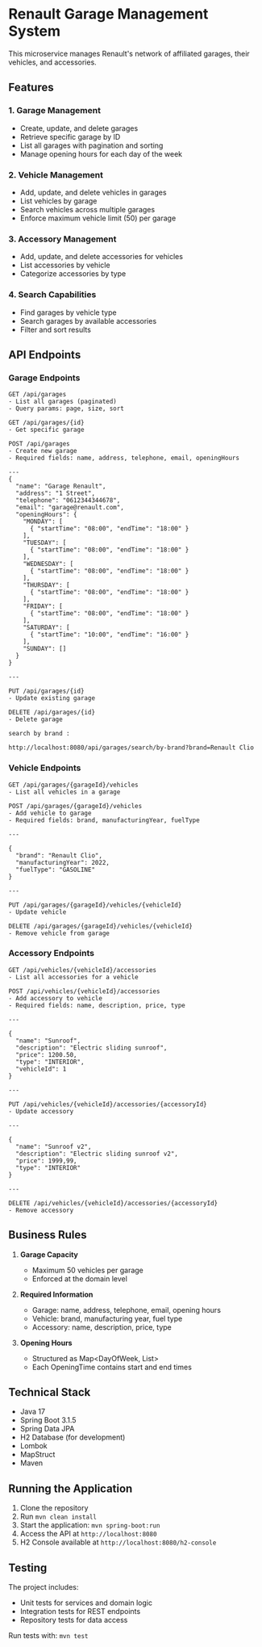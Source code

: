 # Renault Garage Management System

This microservice manages Renault's network of affiliated garages, their vehicles, and accessories.

## Features

### 1. Garage Management
- Create, update, and delete garages
- Retrieve specific garage by ID
- List all garages with pagination and sorting
- Manage opening hours for each day of the week

### 2. Vehicle Management
- Add, update, and delete vehicles in garages
- List vehicles by garage
- Search vehicles across multiple garages
- Enforce maximum vehicle limit (50) per garage

### 3. Accessory Management
- Add, update, and delete accessories for vehicles
- List accessories by vehicle
- Categorize accessories by type

### 4. Search Capabilities
- Find garages by vehicle type
- Search garages by available accessories
- Filter and sort results

## API Endpoints

### Garage Endpoints

```
GET /api/garages
- List all garages (paginated)
- Query params: page, size, sort

GET /api/garages/{id}
- Get specific garage

POST /api/garages
- Create new garage
- Required fields: name, address, telephone, email, openingHours

---
{
  "name": "Garage Renault",
  "address": "1 Street",
  "telephone": "0612344344678",
  "email": "garage@renault.com",
  "openingHours": {
    "MONDAY": [
      { "startTime": "08:00", "endTime": "18:00" }
    ],
    "TUESDAY": [
      { "startTime": "08:00", "endTime": "18:00" }
    ],
    "WEDNESDAY": [
      { "startTime": "08:00", "endTime": "18:00" }
    ],
    "THURSDAY": [
      { "startTime": "08:00", "endTime": "18:00" }
    ],
    "FRIDAY": [
      { "startTime": "08:00", "endTime": "18:00" }
    ],
    "SATURDAY": [
      { "startTime": "10:00", "endTime": "16:00" }
    ],
    "SUNDAY": [] 
  }
}

---

PUT /api/garages/{id}
- Update existing garage

DELETE /api/garages/{id}
- Delete garage

search by brand :

http://localhost:8080/api/garages/search/by-brand?brand=Renault Clio
```

### Vehicle Endpoints

```
GET /api/garages/{garageId}/vehicles
- List all vehicles in a garage

POST /api/garages/{garageId}/vehicles
- Add vehicle to garage
- Required fields: brand, manufacturingYear, fuelType

---

{
  "brand": "Renault Clio",
  "manufacturingYear": 2022,
  "fuelType": "GASOLINE"
}

---

PUT /api/garages/{garageId}/vehicles/{vehicleId}
- Update vehicle

DELETE /api/garages/{garageId}/vehicles/{vehicleId}
- Remove vehicle from garage
```

### Accessory Endpoints

```
GET /api/vehicles/{vehicleId}/accessories
- List all accessories for a vehicle

POST /api/vehicles/{vehicleId}/accessories
- Add accessory to vehicle
- Required fields: name, description, price, type

---

{
  "name": "Sunroof",
  "description": "Electric sliding sunroof",
  "price": 1200.50,
  "type": "INTERIOR",
  "vehicleId": 1
}

---

PUT /api/vehicles/{vehicleId}/accessories/{accessoryId}
- Update accessory

---

{
  "name": "Sunroof v2",
  "description": "Electric sliding sunroof v2",
  "price": 1999,99,
  "type": "INTERIOR"
}

---

DELETE /api/vehicles/{vehicleId}/accessories/{accessoryId}
- Remove accessory
```

## Business Rules

1. **Garage Capacity**
    - Maximum 50 vehicles per garage
    - Enforced at the domain level

2. **Required Information**
    - Garage: name, address, telephone, email, opening hours
    - Vehicle: brand, manufacturing year, fuel type
    - Accessory: name, description, price, type

3. **Opening Hours**
    - Structured as Map<DayOfWeek, List<OpeningTime>>
    - Each OpeningTime contains start and end times

## Technical Stack

- Java 17
- Spring Boot 3.1.5
- Spring Data JPA
- H2 Database (for development)
- Lombok
- MapStruct
- Maven

## Running the Application

1. Clone the repository
2. Run `mvn clean install`
3. Start the application: `mvn spring-boot:run`
4. Access the API at `http://localhost:8080`
5. H2 Console available at `http://localhost:8080/h2-console`

## Testing

The project includes:
- Unit tests for services and domain logic
- Integration tests for REST endpoints
- Repository tests for data access

Run tests with: `mvn test`